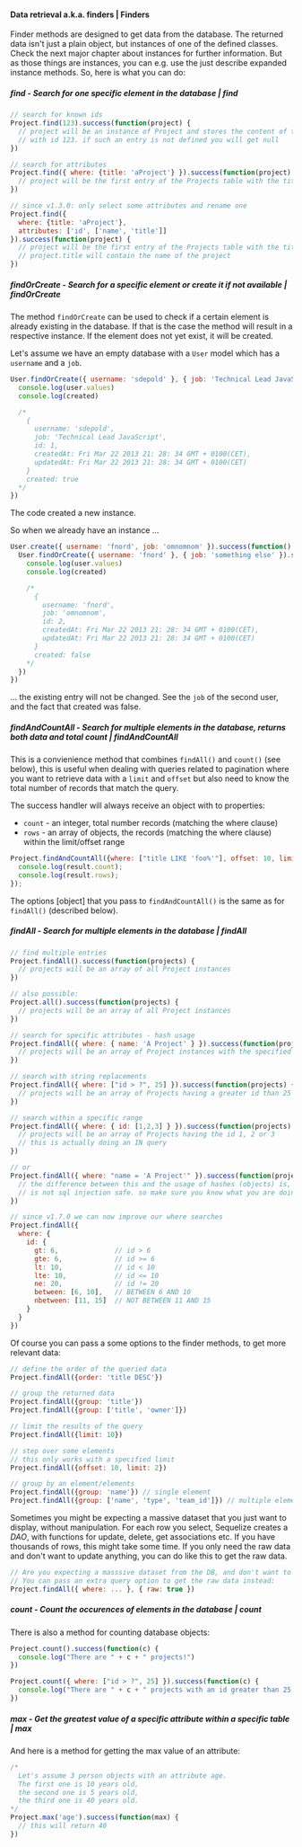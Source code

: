 #### Data retrieval a.k.a. finders | Finders

Finder methods are designed to get data from the database. The returned data isn't just a plain object, but instances of one of the defined classes. Check the next major chapter about instances for further information. But as those things are instances, you can e.g. use the just describe expanded instance methods. So, here is what you can do:

##### find - Search for one specific element in the database | find

```js
// search for known ids
Project.find(123).success(function(project) {
  // project will be an instance of Project and stores the content of the table entry
  // with id 123. if such an entry is not defined you will get null
})

// search for attributes
Project.find({ where: {title: 'aProject'} }).success(function(project) {
  // project will be the first entry of the Projects table with the title 'aProject' || null
})

// since v1.3.0: only select some attributes and rename one
Project.find({
  where: {title: 'aProject'},
  attributes: ['id', ['name', 'title']]
}).success(function(project) {
  // project will be the first entry of the Projects table with the title 'aProject' || null
  // project.title will contain the name of the project
})
```

##### findOrCreate - Search for a specific element or create it if not available | findOrCreate

The method `findOrCreate` can be used to check if a certain element is already existing in the database. If that is the case the method will result in a respective instance. If the element does not yet exist, it will be created.

Let's assume we have an empty database with a `User` model which has a `username` and a `job`.

```js
User.findOrCreate({ username: 'sdepold' }, { job: 'Technical Lead JavaScript' }).success(function(user, created) {
  console.log(user.values)
  console.log(created)

  /*
    {
      username: 'sdepold',
      job: 'Technical Lead JavaScript',
      id: 1,
      createdAt: Fri Mar 22 2013 21: 28: 34 GMT + 0100(CET),
      updatedAt: Fri Mar 22 2013 21: 28: 34 GMT + 0100(CET)
    }
    created: true
  */
})
```

The code created a new instance.

So when we already have an instance ...

```js
User.create({ username: 'fnord', job: 'omnomnom' }).success(function() {
  User.findOrCreate({ username: 'fnord' }, { job: 'something else' }).success(function(user, created) {
    console.log(user.values)
    console.log(created)

    /*
      {
        username: 'fnord',
        job: 'omnomnom',
        id: 2,
        createdAt: Fri Mar 22 2013 21: 28: 34 GMT + 0100(CET),
        updatedAt: Fri Mar 22 2013 21: 28: 34 GMT + 0100(CET)
      }
      created: false
    */
  })
})
```

... the existing entry will not be changed. See the `job` of the second user, and the fact that created was false.

##### findAndCountAll - Search for multiple elements in the database, returns both data and total count | findAndCountAll

This is a convienience method that combines `findAll()` and `count()` (see below), this is useful when dealing with queries related to pagination
where you want to retrieve data with a `limit` and `offset` but also need to know the total number of records that match the query.

The success handler will always receive an object with to properties:

+ `count`   - an integer, total number records (matching the where clause)
+ `rows`    - an array of objects, the records (matching the where clause) within the limit/offset range

```js
Project.findAndCountAll({where: ["title LIKE 'foo%'"], offset: 10, limit: 2}).success(function(result) {
  console.log(result.count);
  console.log(result.rows);
});
```

The options [object] that you pass to `findAndCountAll()` is the same as for `findAll()` (described below).

##### findAll - Search for multiple elements in the database | findAll

```js
// find multiple entries
Project.findAll().success(function(projects) {
  // projects will be an array of all Project instances
})

// also possible:
Project.all().success(function(projects) {
  // projects will be an array of all Project instances
})

// search for specific attributes - hash usage
Project.findAll({ where: { name: 'A Project' } }).success(function(projects) {
  // projects will be an array of Project instances with the specified name
})

// search with string replacements
Project.findAll({ where: ["id > ?", 25] }).success(function(projects) {
  // projects will be an array of Projects having a greater id than 25
})

// search within a specific range
Project.findAll({ where: { id: [1,2,3] } }).success(function(projects) {
  // projects will be an array of Projects having the id 1, 2 or 3
  // this is actually doing an IN query
})

// or
Project.findAll({ where: "name = 'A Project'" }).success(function(projects) {
  // the difference between this and the usage of hashes (objects) is, that string usage
  // is not sql injection safe. so make sure you know what you are doing!
})

// since v1.7.0 we can now improve our where searches
Project.findAll({
  where: {
    id: {
      gt: 6,              // id > 6
      gte: 6,             // id >= 6
      lt: 10,             // id < 10
      lte: 10,            // id <= 10
      ne: 20,             // id != 20
      between: [6, 10],   // BETWEEN 6 AND 10
      nbetween: [11, 15]  // NOT BETWEEN 11 AND 15
    }
  }
})
```

Of course you can pass a some options to the finder methods, to get more relevant data:

```js
// define the order of the queried data
Project.findAll({order: 'title DESC'})

// group the returned data
Project.findAll({group: 'title'})
Project.findAll({group: ['title', 'owner']})

// limit the results of the query
Project.findAll({limit: 10})

// step over some elements
// this only works with a specified limit
Project.findAll({offset: 10, limit: 2})

// group by an element/elements
Project.findAll({group: 'name'}) // single element
Project.findAll({group: ['name', 'type', 'team_id']}) // multiple elements
```

Sometimes you might be expecting a massive dataset that you just want to display, without manipulation. For each row you select, Sequelize creates a *DAO*, with functions for update, delete, get associations etc. If you have thousands of rows, this might take some time. If you only need the raw data and don't want to update anything, you can do like this to get the raw data.

```js
// Are you expecting a masssive dataset from the DB, and don't want to spend the time building DAOs for each entry?
// You can pass an extra query option to get the raw data instead:
Project.findAll({ where: ... }, { raw: true })
```

##### count - Count the occurences of elements in the database | count

There is also a method for counting database objects:

```js
Project.count().success(function(c) {
  console.log("There are " + c + " projects!")
})

Project.count({ where: ["id > ?", 25] }).success(function(c) {
  console.log("There are " + c + " projects with an id greater than 25.")
})
```

##### max - Get the greatest value of a specific attribute within a specific table | max

And here is a method for getting the max value of an attribute:

```js
/*
  Let's assume 3 person objects with an attribute age.
  The first one is 10 years old,
  the second one is 5 years old,
  the third one is 40 years old.
*/
Project.max('age').success(function(max) {
  // this will return 40
})
```
